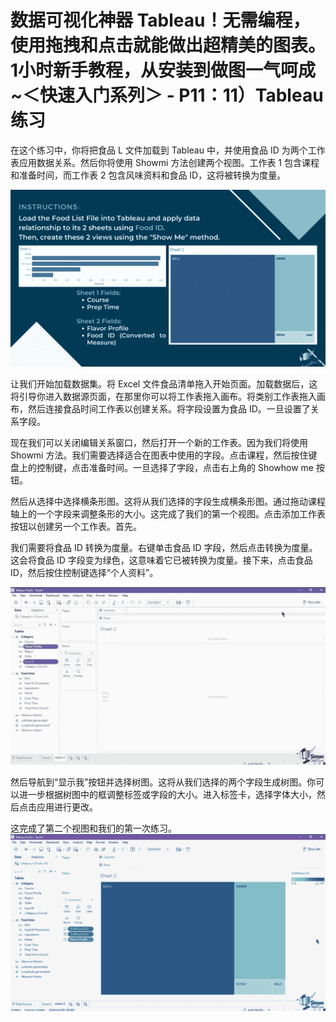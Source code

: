 # 数据可视化神器 Tableau！无需编程，使用拖拽和点击就能做出超精美的图表。1小时新手教程，从安装到做图一气呵成~＜快速入门系列＞ - P11：11）Tableau 练习 

在这个练习中，你将把食品 L 文件加载到 Tableau 中，并使用食品 ID 为两个工作表应用数据关系。然后你将使用 Showmi 方法创建两个视图。工作表 1 包含课程和准备时间，而工作表 2 包含风味资料和食品 ID，这将被转换为度量。

![](img/d6b26a649e97baa1e7335158a38e9d13_1.png)

让我们开始加载数据集。将 Excel 文件食品清单拖入开始页面。加载数据后，这将引导你进入数据源页面，在那里你可以将工作表拖入画布。将类别工作表拖入画布，然后连接食品时间工作表以创建关系。将字段设置为食品 ID。一旦设置了关系字段。

现在我们可以关闭编辑关系窗口，然后打开一个新的工作表。因为我们将使用 Showmi 方法。我们需要选择适合在图表中使用的字段。点击课程，然后按住键盘上的控制键，点击准备时间。一旦选择了字段，点击右上角的 Showhow me 按钮。

然后从选择中选择横条形图。这将从我们选择的字段生成横条形图。通过拖动课程轴上的一个字段来调整条形的大小。这完成了我们的第一个视图。点击添加工作表按钮以创建另一个工作表。首先。

我们需要将食品 ID 转换为度量。右键单击食品 ID 字段，然后点击转换为度量。这会将食品 ID 字段变为绿色，这意味着它已被转换为度量。接下来，点击食品 ID，然后按住控制键选择“个人资料”。

![](img/d6b26a649e97baa1e7335158a38e9d13_3.png)

然后导航到“显示我”按钮并选择树图。这将从我们选择的两个字段生成树图。你可以进一步根据树图中的框调整标签或字段的大小。进入标签卡，选择字体大小，然后点击应用进行更改。

这完成了第二个视图和我们的第一次练习。![](img/d6b26a649e97baa1e7335158a38e9d13_5.png)
